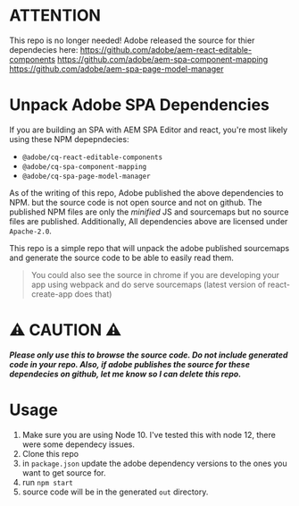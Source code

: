 # ATTENTION
This repo is no longer needed! Adobe released the source for thier dependecies here:
https://github.com/adobe/aem-react-editable-components
https://github.com/adobe/aem-spa-component-mapping
https://github.com/adobe/aem-spa-page-model-manager


# Unpack Adobe SPA Dependencies

If you are building an SPA with AEM SPA Editor and react, you're most likely using these NPM depepndecies:

- `@adobe/cq-react-editable-components`
- `@adobe/cq-spa-component-mapping`
- `@adobe/cq-spa-page-model-manager`

As of the writing of this repo, Adobe published the above dependencies to NPM. but the source code is not open source and not on github. The published NPM files are only the _minified_ JS and sourcemaps but no source files are published. Additionally, All dependencies above are licensed under `Apache-2.0`.

This repo is a simple repo that will unpack the adobe published sourcemaps and generate the source code to be able to easily read them.

> You could also see the source in chrome if you are developing your app using webpack and do serve sourcemaps (latest version of react-create-app does that)

# :warning: CAUTION :warning:
***Please only use this to browse the source code. Do not include generated code in your repo. Also, if adobe publishes the source for these dependecies on github, let me know so I can delete this repo.***

# Usage

1. Make sure you are using Node 10. I've tested this with node 12, there were some dependecy issues.
2. Clone this repo
3. in `package.json` update the adobe dependency versions to the ones you want to get source for.
4. run `npm start`
5. source code will be in the generated `out` directory.



 
